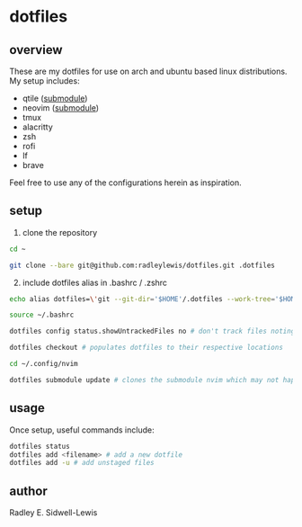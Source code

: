 # dotfiles

## overview

These are my dotfiles for use on arch and ubuntu based linux distributions. My setup includes:

-   qtile ([submodule](https://github.com/radleylewis/qtile))  
-   neovim ([submodule](https://github.com/radleylewis/nvim))  
-   tmux
-   alacritty
-   zsh
-   rofi
-   lf
-   brave

Feel free to use any of the configurations herein as inspiration.

## setup

1. clone the repository

```bash
cd ~
```
```bash
git clone --bare git@github.com:radleylewis/dotfiles.git .dotfiles
```

2. include dotfiles alias in .bashrc / .zshrc

```bash
echo alias dotfiles=\'git --git-dir='$HOME'/.dotfiles --work-tree='$HOME'\' >> .bashrc
```
```bash
source ~/.bashrc
```
```bash
dotfiles config status.showUntrackedFiles no # don't track files noting $HOME work-tree
```
```bash
dotfiles checkout # populates dotfiles to their respective locations
```
```bash
cd ~/.config/nvim
```
```bash
dotfiles submodule update # clones the submodule nvim which may not happen automatically
```

## usage

Once setup, useful commands include:

```bash
dotfiles status
dotfiles add <filename> # add a new dotfile
dotfiles add -u # add unstaged files
```

## author

Radley E. Sidwell-Lewis
